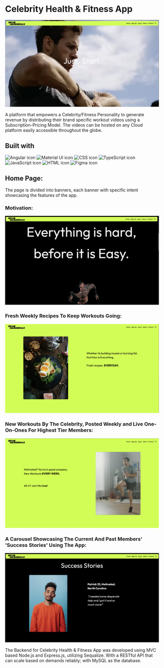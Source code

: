 # Celebrity Health & Fitness App
![Design preview for the Celebrity Health & Fitness App](finalProject/Design/Screenshots/Home/BannerOne.jpg)

A platform that empowers a Celebrity/Fitness Personality to generate revenue by distributing their brand specific workout videos using a Subscription-Pricing Model. The videos can be hosted on any Cloud platform easily accessible throughout the globe. 

## Built with
<img src="https://img.shields.io/badge/Angular-DD0031?style=for-the-badge&logo=angular&logoColor=white" alt="Angular icon" height="30" /> <img src="https://img.shields.io/badge/Material--UI-0081CB?style=for-the-badge&logo=material-ui&logoColor=white" alt="Material UI icon" height="30" /> <img src="https://img.shields.io/badge/CSS3-1572B6?style=for-the-badge&logo=css3&logoColor=white" alt="CSS icon" height="30" /> <img src="https://img.shields.io/badge/TypeScript-007ACC?style=for-the-badge&logo=typescript&logoColor=white" alt="TypeScript icon" height="30" /> <img src="https://img.shields.io/badge/JavaScript-323330?style=for-the-badge&logo=javascript&logoColor=F7DF1E" alt="JavaScript icon" height="30" /> <img src="https://img.shields.io/badge/HTML5-E34F26?style=for-the-badge&logo=html5&logoColor=white" alt="HTML icon" height="30" /> <img src="https://img.shields.io/badge/Figma-F24E1E?style=for-the-badge&logo=figma&logoColor=white" alt="Figma icon" height="30" />

## Home Page:

The page is divided into banners, each banner with specific intent showcasing the features of the app. 

### Motivation:
![Design preview for the Celebrity Health & Fitness App](finalProject/Design/Screenshots/Home/BannerTwo.jpg)

### Fresh Weekly Recipes To Keep Workouts Going:
![Design preview for the Celebrity Health & Fitness App](finalProject/Design/Screenshots/Home/BannerThree.jpg)

### New Workouts By The Celebrity, Posted Weekly and Live One-On-Ones For Highest Tier Members:
![Design preview for the Celebrity Health & Fitness App](finalProject/Design/Screenshots/Home/BannerFour.jpg)

### A Carousel Showcasing The Current And Past Members' 'Success Stories' Using The App:
![Design preview for the Celebrity Health & Fitness App](finalProject/Design/Screenshots/Home/BannerFive.jpg)



The Backend for Celebrity Health & Fitness App was developed using MVC based Node.js and Express.js, utilizing Sequalize. With a RESTful API that can scale based on demands reliably; with MySQL as the database.

